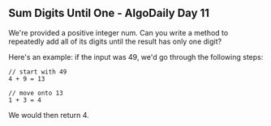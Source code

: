 ## Sum Digits Until One - AlgoDaily Day 11

We're provided a positive integer num. Can you write a method to repeatedly add all of its digits until the result has only one digit?

Here's an example: if the input was 49, we'd go through the following steps:

```
// start with 49
4 + 9 = 13

// move onto 13
1 + 3 = 4
```

We would then return 4.
